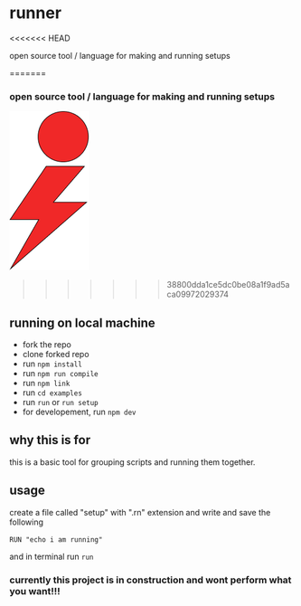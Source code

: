 # runner
<<<<<<< HEAD

open source tool / language for making and running setups

=======
### open source tool / language for making and running setups ###
 ![alt text](https://github.com/tanay-pingalkar/runner/blob/master/Frame%201.png)
>>>>>>> 38800dda1ce5dc0be08a1f9ad5aca09972029374
## running on local machine

- fork the repo
- clone forked repo
- run `npm install`
- run `npm run compile`
- run `npm link`
- run `cd examples`
- run `run` or `run setup`
- for developement, run `npm dev`

## why this is for

this is a basic tool for grouping scripts and running them together.

## usage

create a file called "setup" with ".rn" extension and write and save the following

```
RUN "echo i am running"
```

and in terminal run `run`

### currently this project is in construction and wont perform what you want!!!
